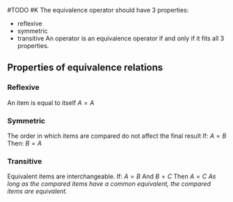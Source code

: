 
#TODO  #K
The equivalence operator should have 3 properties:
- reflexive
- symmetric
- transitive
An operator is an equivalence operator if and only if it fits all 3 properties.


## Properties of equivalence relations
### Reflexive
An item is equal to itself
$A=A$
### Symmetric
The order in which items are compared do not affect the final result
If: $A = B$ 
Then: $B = A$
### Transitive
Equivalent items are interchangeable.
If: $A = B$  And  $B = C$
Then $A=C$
*As long as the compared items have a common equivalent, the compared items are equivalent.*

	